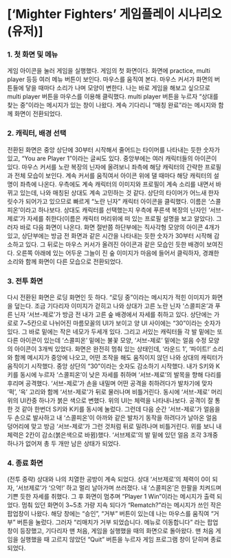 # [‘Mighter Fighters’ 게임플레이 시나리오(유저)]

### 1. 첫 화면 및 메뉴
게임 아이콘을 눌러 게임을 실행했다. 게임의 첫 화면이다. 화면에 practice, multi player 등등 여러 메뉴 버튼이 보인다. 마우스를 움직여 본다. 마우스 커서가 화면의 버튼들에 닿을 때마다 소리가 나며 모양이 변한다. 나는 바로 게임을 해보고 싶으므로 multi player 버튼을 마우스를 이용해 클릭했다. multi player 버튼을 누르자 “상대를 찾는 중”이라는 메시지가 있는 창이 나왔다. 계속 기다리니 “매칭 완료”라는 메시지와 함께 화면이 전환되었다.

### 2. 캐릭터, 배경 선택
전환된 화면은 중앙 상단에 30부터 시작해서 줄어드는 타이머를 나타내는 듯한 숫자가 있고, “You are Player 1”이라는 글씨도 있다. 중앙부에는 여러 캐릭터들의 아이콘이 있다. 마우스 커서를 노란 복장의 닌자에 올려보니 좌측에 해당 캐릭터의 간략한 프로필과 전체 모습이 보인다. 계속 커서를 움직여서 아이콘 위에 댈 때마다 해당 캐릭터의 설명이 좌측에 나온다. 우측에도 계속 캐릭터의 이미지와 프로필이 계속 소리를 내면서 바뀌고 있는데, 나와 매칭된 상대도 계속 고민하는 것 같다. 상단의 타이머가 어느새 한자릿수가 되어가고 있으므로 빠르게 “노란 닌자” 캐릭터 아이콘을 클릭했다. 이름은 ‘스콜피온’이라고 하나보다. 상대도 캐릭터를 선택했는지 우측에 푸른색 복장의 닌자인 ‘서브-제로’가 자세를 취한다(이름은 캐릭터 머리위에 떠 있는 프로필 설명을 보고 알았다). 그러자 바로 다음 화면이 나온다. 화면 절반쯤 하단부에는 직사각형 모양의 아이콘 4개가 있고, 상단부에는 방금 전 화면과 같은 시간을 나타내는 듯한 숫자가 30부터 시작해 감소하고 있다. 그 뒤로는 마우스 커서가 올려진 아이콘과 같은 모습인 듯한 배경이 보여진다. 오른쪽 아래에 있는 어두운 그늘이 진 숲 이미지가 마음에 들어서 클릭하자, 경쾌한 소리와 함께 화면이 다른 모습으로 전환되었다.

### 3. 전투 화면
다시 전환된 화면은 로딩 화면인 듯 하다. “로딩 중”이라는 메시지가 적힌 이미지가 화면을 덮는다. 조금 기다리자 이미지가 걷히고 나와 상대가 고른 노란 닌자 ‘스콜피온’과 푸른 닌자 ‘서브-제로’가 방금 전 내가 고른 숲 배경에서 자세를 취하고 있다. 상단에는 가로로 7~5칸으로 나뉘어진 마름모꼴의 UI가 보이고 양 UI 사이에는 “30”이라는 숫자가 있다. 그 바로 밑에는 작은 네모가 두세개 있다. 그리고 서있는 캐릭터들 각 발 밑에는 또 다른 아이콘이 있는데 ‘스콜피온’ 밑에는 불꽃 모양, ‘서브-제로’ 밑에는 얼음 수정 모양의 아이콘이 3개씩 있었다. 화면은 완전히 멈춰 있는 상태인데, ‘라운드 1’, ‘파이트!’ 소리와 함께 메시지가 중앙에 나오고, 어떤 조작을 해도 움직이지 않던 나와 상대의 캐릭터가 움직이기 시작했다. 중앙 상단의 “30”이라는 숫자도 감소하기 시작했다. 내가 S키와 K키를 동시에 누르자 ‘스콜피온’이 낮은 자세를 취하며 ‘서브-제로’의 발목을 향해 다리를 후리며 공격했다. ‘서브-제로’가 손을 내밀며 어떤 공격을 취하려다가 발차기에 맞자 ‘퍽’, ‘윽’ 고리와 함께 ‘서브-제로’가 뒤로 물러나며 비틀거린다. 동시에 ‘서브-제로’ 머리 위의 UI칸중 하나가 붉은 색으로 변했다. 위의 UI는 체력을 나타내나보다. 공격이 잘 통한 것 같아 한번더 S키와 K키를 동시에 눌렀다. 그런데 다음 순간 ‘서브-제로’가 얼음을 두 손으로 발사하고 내 ‘스콜피온’이 아까와 같은 발차기 동작을 하려다가 날아온 얼음 덩어리에 맞고 방금 ‘서브-제로’가 그런 것처럼 뒤로 밀려나며 비틀거린다. 위를 보니 내 체력은 2칸이 감소(붉은색으로 바뀜)했다. ‘서브제로’의 발 밑에 있던 얼음 조각 3개중 하나가 없어져 총 두 개만 남은 상태가 되었다.

### 4. 종료 화면
(전투 중략) 상대와 나의 치열한 공방이 계속 되었다. 상대 ‘서브제로’의 체력이 0이 되자, ‘서브제로’가 ‘으억!’ 하고 멀리 날아가며 쓰러졌다. 내 ‘스콜피온’은 한팔을 치켜드며 기쁜 듯한 자세를 취했다. 그 후 화면이 멈추며 “Player 1 Win”이라는 메시지가 출력 되었다. 멈춰 있던 화면이 3~5초 가량 지속 되다가 “Rematch?”라는 메시지가 쓰인 작은 팝업창이 나왔다. 해당 창에는 “승인”, “거부” 버튼이 있는데 나는 마우스를 움직여 “거부” 버튼을 눌렀다. 그러자 “리매치가 거부 되었습니다. 메뉴로 이동합니다” 라는 팝업 창이 등장했고, 기다리자 맨 처음, 게임을 실행했을 때의 화면으로 돌아왔다. 맨 처음 게임을 실행했을 때 고르지 않았던 “Quit” 버튼을 누르자 게임 프로그램 창이 닫히며 종료되었다.
<br>
<br>
<br>
<br>
<br>
<br>
